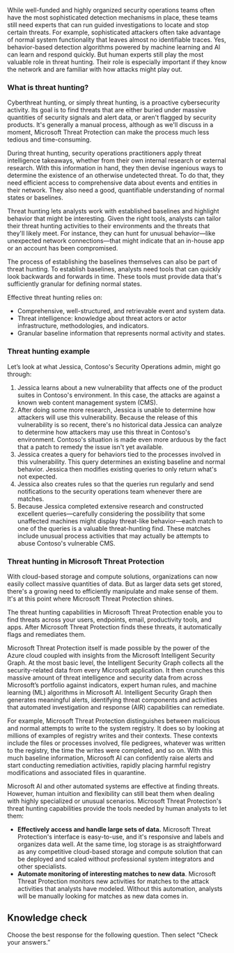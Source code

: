 While well-funded and highly organized security operations teams often have the most sophisticated detection mechanisms in place, these teams still need experts that can run guided investigations to locate and stop certain threats. For example, sophisticated attackers often take advantage of normal system functionality that leaves almost no identifiable traces. Yes, behavior-based detection algorithms powered by machine learning and AI can learn and respond quickly. But human experts still play the most valuable role in threat hunting. Their role is especially important if they know the network and are familiar with how attacks might play out.

### What is threat hunting?

Cyberthreat hunting, or simply threat hunting, is a proactive cybersecurity activity. Its goal is to find threats that are either buried under massive quantities of security signals and alert data, or aren't flagged by security products. It's generally a manual process, although as we'll discuss in a moment, Microsoft Threat Protection can make the process much less tedious and time-consuming.

During threat hunting, security operations practitioners apply threat intelligence takeaways, whether from their own internal research or external research. With this information in hand, they then devise ingenious ways to determine the existence of an otherwise undetected threat. To do that, they need efficient access to comprehensive data about events and entities in their network. They also need a good, quantifiable understanding of normal states or baselines.

Threat hunting lets analysts work with established baselines and highlight behavior that might be interesting. Given the right tools, analysts can tailor their threat hunting activities to their environments and the threats that they'll likely meet. For instance, they can hunt for unusual behavior—like unexpected network connections—that might indicate that an in-house app or an account has been compromised.

The process of establishing the baselines themselves can also be part of threat hunting. To establish baselines, analysts need tools that can quickly look backwards and forwards in time. These tools must provide data that's sufficiently granular for defining normal states.

Effective threat hunting relies on:

 -  Comprehensive, well-structured, and retrievable event and system data.
 -  Threat intelligence: knowledge about threat actors or actor infrastructure, methodologies, and indicators.
 -  Granular baseline information that represents normal activity and states.

### Threat hunting example

Let’s look at what Jessica, Contoso's Security Operations admin, might go through:

1.  Jessica learns about a new vulnerability that affects one of the product suites in Contoso's environment. In this case, the attacks are against a known web content management system (CMS).
2.  After doing some more research, Jessica is unable to determine how attackers will use this vulnerability. Because the release of this vulnerability is so recent, there's no historical data Jessica can analyze to determine how attackers may use this threat in Contoso's environment. Contoso's situation is made even more arduous by the fact that a patch to remedy the issue isn't yet available.
3.  Jessica creates a query for behaviors tied to the processes involved in this vulnerability. This query determines an existing baseline and normal behavior. Jessica then modifies existing queries to only return what's not expected.
4.  Jessica also creates rules so that the queries run regularly and send notifications to the security operations team whenever there are matches.
5.  Because Jessica completed extensive research and constructed excellent queries—carefully considering the possibility that some unaffected machines might display threat-like behavior—each match to one of the queries is a valuable threat-hunting find. These matches include unusual process activities that may actually be attempts to abuse Contoso's vulnerable CMS.

### Threat hunting in Microsoft Threat Protection

With cloud-based storage and compute solutions, organizations can now easily collect massive quantities of data. But as larger data sets get stored, there's a growing need to efficiently manipulate and make sense of them. It's at this point where Microsoft Threat Protection shines.

The threat hunting capabilities in Microsoft Threat Protection enable you to find threats across your users, endpoints, email, productivity tools, and apps. After Microsoft Threat Protection finds these threats, it automatically flags and remediates them.

Microsoft Threat Protection itself is made possible by the power of the Azure cloud coupled with insights from the Microsoft Intelligent Security Graph. At the most basic level, the Intelligent Security Graph collects all the security-related data from every Microsoft application. It then crunches this massive amount of threat intelligence and security data from across Microsoft’s portfolio against indicators, expert human rules, and machine learning (ML) algorithms in Microsoft AI. Intelligent Security Graph then generates meaningful alerts, identifying threat components and activities that automated investigation and response (AIR) capabilities can remediate.

For example, Microsoft Threat Protection distinguishes between malicious and normal attempts to write to the system registry. It does so by looking at millions of examples of registry writes and their contexts. These contexts include the files or processes involved, file pedigrees, whatever was written to the registry, the time the writes were completed, and so on. With this much baseline information, Microsoft AI can confidently raise alerts and start conducting remediation activities, rapidly placing harmful registry modifications and associated files in quarantine.

Microsoft AI and other automated systems are effective at finding threats. However, human intuition and flexibility can still beat them when dealing with highly specialized or unusual scenarios. Microsoft Threat Protection's threat hunting capabilities provide the tools needed by human analysts to let them:

 -  **Effectively access and handle large sets of data.** Microsoft Threat Protection's interface is easy-to-use, and it's responsive and labels and organizes data well. At the same time, log storage is as straightforward as any competitive cloud-based storage and compute solution that can be deployed and scaled without professional system integrators and other specialists.
 -  **Automate monitoring of interesting matches to new data**. Microsoft Threat Protection monitors new activities for matches to the attack activities that analysts have modeled. Without this automation, analysts will be manually looking for matches as new data comes in.

## Knowledge check

Choose the best response for the following question. Then select “Check your answers.”